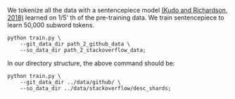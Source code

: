 
We tokenize all the data with a sentencepiece model [(Kudo and Richardson, 2018)](https://www.aclweb.org/anthology/D18-2012/) 
learned on 1/5' th of the pre-training  data. We train sentencepiece to learn 50,000 subword tokens.

```
python train.py \
    --git_data_dir path_2_github_data \
    --so_data_dir path_2_stackoverflow_data;
```

In our directory structure, the above command should be:

```
python train.py \
    --git_data_dir ../data/github/ \
    --so_data_dir ../data/stackoverflow/desc_shards;
```
